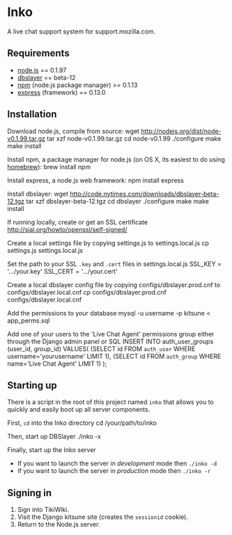 # Inko

A live chat support system for support.mozilla.com.

## Requirements

* [node.js](http://nodejs.org) == 0.1.97
* [dbslayer](http://code.nytimes.com/projects/dbslayer/wiki) == beta-12
* [npm](http://github.com/isaacs/npm) (node.js package manager) >= 0.1.13
* [express](http://github.com/visionmedia/express) (framework) == 0.13.0

## Installation

Download node.js, compile from source:
    wget http://nodejs.org/dist/node-v0.1.99.tar.gz
    tar xzf node-v0.1.99.tar.gz
    cd node-v0.1.99
    ./configure
    make
    make install

Install npm, a package manager for node.js (on OS X, its easiest to do using [homebrew](http://mxcl.github.com/homebrew/)):
    brew install npm

Install express, a node.js web framework:
    npm install express

Install dbslayer:
    wget http://code.nytimes.com/downloads/dbslayer-beta-12.tgz
    tar xzf dbslayer-beta-12.tgz
    cd dbslayer
    ./configure
    make
    make install

If running locally, create or get an SSL certificate
    http://sial.org/howto/openssl/self-signed/

Create a local settings file by copying settings.js to settings.local.js
    cp settings.js settings.local.js

Set the path to your SSL `.key` and `.cert` files in settings.local.js
    SSL_KEY = '.../your.key'
    SSL_CERT = '.../your.cert'

Create a local dbslayer config file by copying configs/dbslayer.prod.cnf to configs/dbslayer.local.cnf
    cp configs/dbslayer.prod.cnf configs/dbslayer.local.cnf

Add the permissions to your database
    mysql -u username -p kitsune < app_perms.sql

Add one of your users to the 'Live Chat Agent' permissions group either through the Django admin panel or SQL
    INSERT INTO auth_user_groups (user_id, group_id) VALUES(
        (SELECT id FROM `auth_user` WHERE username='yourusername' LIMIT 1),
        (SELECT id FROM `auth_group` WHERE name='Live Chat Agent' LIMIT 1)
    );

## Starting up

There is a script in the root of this project named `inko` that allows you to quickly and easily boot up all server components.

First, `cd` into the Inko directory
    cd /your/path/to/inko
    
Then, start up DBSlayer
    ./inko -x

Finally, start up the Inko server

* If you want to launch the server in _development_ mode then `./inko -d`
* If you want to launch the server in _production_ mode then `./inko -r`

## Signing in

1. Sign into TikiWiki.
2. Visit the Django kitsune site (creates the `sessionid` cookie).
3. Return to the Node.js server.
